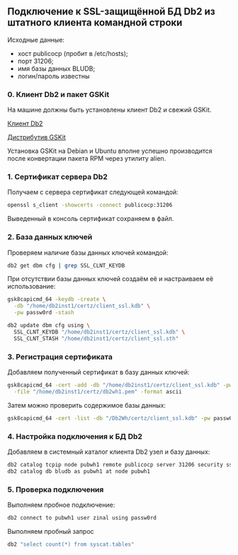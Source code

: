 ## Подключение к SSL-защищённой БД Db2 из штатного клиента командной строки

Исходные данные:
- хост publicocp (пробит в /etc/hosts);
- порт 31206;
- имя базы данных BLUDB;
- логин/пароль известны

### 0. Клиент Db2 и пакет GSKit

На машине должны быть установлены клиент Db2 и свежий GSKit.

[Клиент Db2](https://www.ibm.com/support/pages/recommended-fix-packs-ibm-data-server-client-packages)

[Дистрибутив GSKit](https://www.ibm.com/support/pages/node/224963)

Установка GSKit на Debian и Ubuntu вполне успешно производится после конвертации пакета RPM через утилиту alien.

### 1. Сертификат сервера Db2

Получаем с сервера сертификат следующей командой:

```bash
openssl s_client -showcerts -connect publicocp:31206
```

Выведенный в консоль сертификат сохраняем в файл.

### 2. База данных ключей

Проверяем наличие базы данных ключей командой:

```bash
db2 get dbm cfg | grep SSL_CLNT_KEYDB
```

При отсутствии базы данных ключей создаём её и настраиваем её использование:

```bash
gsk8capicmd_64 -keydb -create \
  -db "/home/db2inst1/certz/client_ssl.kdb" \
  -pw passw0rd -stash

db2 update dbm cfg using \
  SSL_CLNT_KEYDB "/home/db2inst1/certz/client_ssl.kdb" \
  SSL_CLNT_STASH "/home/db2inst1/certz/client_ssl.sth"
```

### 3. Регистрация сертификата

Добавляем полученный сертификат в базу данных ключей:

```bash
gsk8capicmd_64 -cert -add -db "/home/db2inst1/certz/client_ssl.kdb" -pw passw0rd \
  -file "/home/db2inst1/certz/db2wh1.pem" -format ascii
```

Затем можно проверить содержимое базы данных:

```bash
gsk8capicmd_64 -cert -list -db "/Db2Wh/certz/client_ssl.kdb" -pw passw0rd
```

### 4. Настройка подключения к БД Db2

Добавляем в системный каталог клиента Db2 узел и базу данных:

```bash
db2 catalog tcpip node pubwh1 remote publicocp server 31206 security ssl
db2 catalog db bludb as pubwh1 at node pubwh1
```

### 5. Проверка подключения

Выполняем пробное подключение:

```bash
db2 connect to pubwh1 user zinal using passw0rd
```

Выполняем пробный запрос

```bash
db2 "select count(*) from syscat.tables"
```
